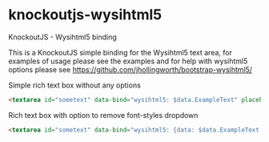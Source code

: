 knockoutjs-wysihtml5
====================

KnockoutJS - Wysihtml5 binding

This is a KnockoutJS simple binding for the Wysihtml5 text area, for examples of usage please see the examples and for help with wysihtml5 options please see https://github.com/jhollingworth/bootstrap-wysihtml5/ 

Simple rich text box without any options
```html
<textarea id="sometext" data-bind="wysihtml5: $data.ExampleText" placeholder="Enter text ..."></textarea>
````

Rich text box with option to remove font-styles dropdown
```html
<textarea id="sometext" data-bind="wysihtml5: {data: $data.ExampleText, options: {'font-styles': false}}" placeholder="Enter text ..."></textarea>
```
